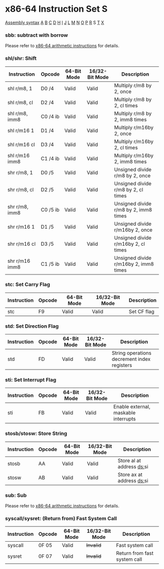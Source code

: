 x86-64 Instruction Set S
========================

[Assembly syntax](AssemblyX64.md)
[A](AssemblyX64A.md) [B](AssemblyX64B.md) [C](AssemblyX64C.md)
[D](AssemblyX64D.md) [H](AssemblyX64H.md) [I](AssemblyX64I.md)
[J](AssemblyX64J.md) [L](AssemblyX64L.md) [M](AssemblyX64M.md)
[N](AssemblyX64N.md) [O](AssemblyX64O.md) [P](AssemblyX64P.md)
[R](AssemblyX64R.md) S [T](AssemblyX64T.md)
[X](AssemblyX64X.md)

### sbb: subtract with borrow

Please refer to [x86-64 arithmetic instructions](AssemblyX64Arith.md) for details.

### shl/shr: Shift

| Instruction    | Opcode   | 64-Bit Mode | 16/32-Bit Mode | Description                           |
| -------------- | -------- | ----------- | -------------- | ------------------------------------- |
| shl r/m8, 1    | D0 /4    | Valid       | Valid          | Multiply r/m8 by 2, once              |
| shl r/m8, cl   | D2 /4    | Valid       | Valid          | Multiply r/m8 by 2, cl times          |
| shl r/m8, imm8 | C0 /4 ib | Valid       | Valid          | Multiply r/m8 by 2, imm8 times        |
| shl r/m16 1    | D1 /4    | Valid       | Valid          | Multiply r/m16by 2, once              |
| shl r/m16 cl   | D3 /4    | Valid       | Valid          | Multiply r/m16by 2, cl times          |
| shl r/m16 imm8 | C1 /4 ib | Valid       | Valid          | Multiply r/m16by 2, imm8 times        |
| shr r/m8, 1    | D0 /5    | Valid       | Valid          | Unsigned divide r/m8 by 2, once       |
| shr r/m8, cl   | D2 /5    | Valid       | Valid          | Unsigned divide r/m8 by 2, cl times   |
| shr r/m8, imm8 | C0 /5 ib | Valid       | Valid          | Unsigned divide r/m8 by 2, imm8 times |
| shr r/m16 1    | D1 /5    | Valid       | Valid          | Unsigned divide r/m16by 2, once       |
| shr r/m16 cl   | D3 /5    | Valid       | Valid          | Unsigned divide r/m16by 2, cl times   |
| shr r/m16 imm8 | C1 /5 ib | Valid       | Valid          | Unsigned divide r/m16by 2, imm8 times |

### stc: Set Carry Flag

| Instruction | Opcode | 64-Bit Mode | 16/32-Bit Mode | Description  |
| ----------- | ------ | ----------- | -------------- | ------------ |
| stc         | F9     | Valid       | Valid          | Set CF flag  |

### std: Set Direction Flag
| Instruction | Opcode | 64-Bit Mode | 16/32-Bit Mode | Description                                 |
| ----------- | ------ | ----------- | -------------- | ------------------------------------------- |
| std         | FD     | Valid       | Valid          | String operations decrement index registers |

### sti: Set Interrupt Flag

| Instruction | Opcode | 64-Bit Mode | 16/32-Bit Mode | Description                          |
| ----------- | ------ | ----------- | -------------- | ------------------------------------ |
| sti         | FB     | Valid       | Valid          | Enable external, maskable interrupts |

### stosb/stosw: Store String

| Instruction | Opcode | 64-Bit Mode | 16/32-Bit Mode | Description                      |
| ----------- | ------ | ----------- | -------------- | -------------------------------- |
| stosb       | AA     | Valid       | Valid          | Store al at address [ds:](e/r)si |
| stosw       | AB     | Valid       | Valid          | Store ax at address [ds:](e/r)si |

### sub: Sub

Please refer to [x86-64 arithmetic instructions](AssemblyX64Arith.md) for details.

### syscall/sysret: (Return from) Fast System Call

| Instruction | Opcode | 64-Bit Mode | 16/32-Bit Mode | Description                  |
| ----------- | ------ | ----------- | -------------- | ---------------------------- |
| syscall     | 0F 05  | Valid       | ~~Invalid~~    | Fast system call             |
| sysret      | 0F 07  | Valid       | ~~Invalid~~    | Return from fast system call |


